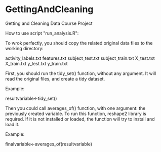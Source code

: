 GettingAndCleaning
==================

Getting and Cleaning Data Course Project

How to use script "run_analysis.R":

To wrok perfectly, you should copy the related original data files to the working directory:

activity_labels.txt
features.txt
subject_test.txt
subject_train.txt
X_test.txt
X_train.txt
y_test.txt
y_train.txt

First, you should run the tidy_set() function, without any argument. It will read the original files, and create a tidy dataset.

Example:

resultvariable<-tidy_set()

Then you could call averages_of() function, with one argument: the previously created variable. To run this function, reshape2 library is required. If it is not installed or loaded, the function will try to install and load it.

Example:

finalvariable<-averages_of(resultvariable)
